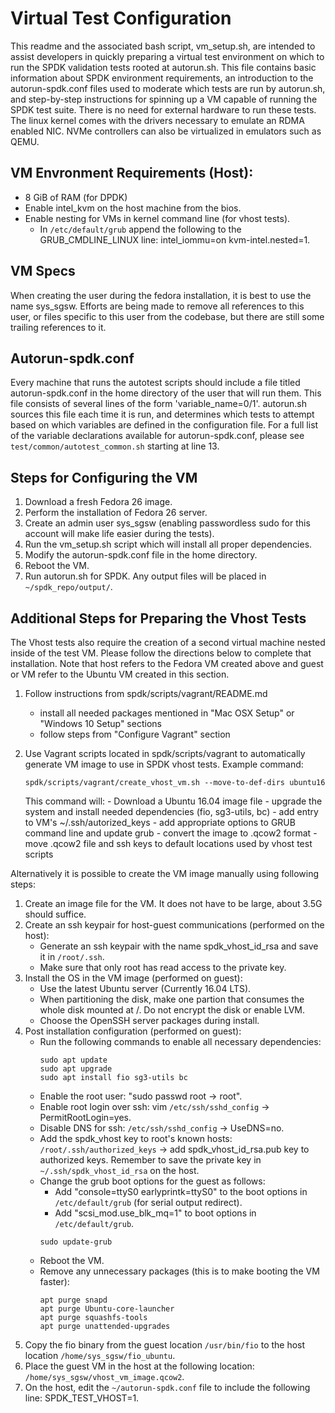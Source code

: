 # Virtual Test Configuration

This readme and the associated bash script, vm_setup.sh, are intended to assist developers in quickly
preparing a virtual test environment on which to run the SPDK validation tests rooted at autorun.sh.
This file contains basic information about SPDK environment requirements, an introduction to the
autorun-spdk.conf files used to moderate which tests are run by autorun.sh, and step-by-step instructions
for spinning up a VM capable of running the SPDK test suite.
There is no need for external hardware to run these tests. The linux kernel comes with the drivers necessary
to emulate an RDMA enabled NIC. NVMe controllers can also be virtualized in emulators such as QEMU.

## VM Envronment Requirements (Host):

- 8 GiB of RAM (for DPDK)
- Enable intel_kvm on the host machine from the bios.
- Enable nesting for VMs in kernel command line (for vhost tests).
  - In `/etc/default/grub` append the following to the GRUB_CMDLINE_LINUX line: intel_iommu=on kvm-intel.nested=1.

## VM Specs
When creating the user during the fedora installation, it is best to use the name sys_sgsw. Efforts are being made
to remove all references to this user, or files specific to this user from the codebase, but there are still some
trailing references to it.

## Autorun-spdk.conf
Every machine that runs the autotest scripts should include a file titled autorun-spdk.conf in the home directory
of the user that will run them. This file consists of several lines of the form 'variable_name=0/1'. autorun.sh sources
this file each time it is run, and determines which tests to attempt based on which variables are defined in the
configuration file. For a full list of the variable declarations available for autorun-spdk.conf, please see
`test/common/autotest_common.sh` starting at line 13.

## Steps for Configuring the VM

1. Download a fresh Fedora 26 image.
2. Perform the installation of Fedora 26 server.
3. Create an admin user sys_sgsw (enabling passwordless sudo for this account will make life easier during the tests).
4. Run the vm_setup.sh script which will install all proper dependencies.
5. Modify the autorun-spdk.conf file in the home directory.
6. Reboot the VM.
7. Run autorun.sh for SPDK. Any output files will be placed in `~/spdk_repo/output/`.

## Additional Steps for Preparing the Vhost Tests
The Vhost tests also require the creation of a second virtual machine nested inside of the test VM.
Please follow the directions below to complete that installation. Note that host refers to the Fedora VM
created above and guest or VM refer to the Ubuntu VM created in this section.

1. Follow instructions from spdk/scripts/vagrant/README.md
	- install all needed packages mentioned in "Mac OSX Setup" or "Windows 10 Setup" sections
	- follow steps from "Configure Vagrant" section

2. Use Vagrant scripts located in spdk/scripts/vagrant to automatically generate
	VM image to use in SPDK vhost tests.
	Example command:
	~~~{.sh}
	spdk/scripts/vagrant/create_vhost_vm.sh --move-to-def-dirs ubuntu16
	~~~
	This command will:
		- Download a Ubuntu 16.04 image file
		- upgrade the system and install needed dependencies (fio, sg3-utils, bc)
		- add entry to VM's ~/.ssh/autorized_keys
		- add appropriate options to GRUB command line and update grub
		- convert the image to .qcow2 format
		- move .qcow2 file and ssh keys to default locations used by vhost test scripts

Alternatively it is possible to create the VM image manually using following steps:

1. Create an image file for the VM. It does not have to be large, about 3.5G should suffice.
2. Create an ssh keypair for host-guest communications (performed on the host):
    - Generate an ssh keypair with the name spdk_vhost_id_rsa and save it in `/root/.ssh`.
    - Make sure that only root has read access to the private key.
3. Install the OS in the VM image (performed on guest):
    - Use the latest Ubuntu server (Currently 16.04 LTS).
    - When partitioning the disk, make one partion that consumes the whole disk mounted at /. Do not encrypt the disk or enable LVM.
    - Choose the OpenSSH server packages during install.
4. Post installation configuration (performed on guest):
    - Run the following commands to enable all necessary dependencies:
      ~~~{.sh}
      sudo apt update
      sudo apt upgrade
      sudo apt install fio sg3-utils bc
      ~~~
    - Enable the root user: "sudo passwd root -> root".
    - Enable root login over ssh: vim `/etc/ssh/sshd_config` -> PermitRootLogin=yes.
    - Disable DNS for ssh: `/etc/ssh/sshd_config` -> UseDNS=no.
    - Add the spdk_vhost key to root's known hosts: `/root/.ssh/authorized_keys` -> add spdk_vhost_id_rsa.pub key to authorized keys.
    Remember to save the private key in `~/.ssh/spdk_vhost_id_rsa` on the host.
    - Change the grub boot options for the guest as follows:
      - Add "console=ttyS0 earlyprintk=ttyS0" to the boot options in `/etc/default/grub` (for serial output redirect).
      - Add "scsi_mod.use_blk_mq=1" to boot options in `/etc/default/grub`.
      ~~~{.sh}
      sudo update-grub
      ~~~
    - Reboot the VM.
    - Remove any unnecessary packages (this is to make booting the VM faster):
      ~~~{.sh}
      apt purge snapd
      apt purge Ubuntu-core-launcher
      apt purge squashfs-tools
      apt purge unattended-upgrades
      ~~~
5. Copy the fio binary from the guest location `/usr/bin/fio` to the host location `/home/sys_sgsw/fio_ubuntu`.
6. Place the guest VM in the host at the following location: `/home/sys_sgsw/vhost_vm_image.qcow2`.
7. On the host, edit the `~/autorun-spdk.conf` file to include the following line: SPDK_TEST_VHOST=1.
